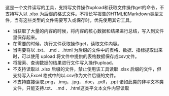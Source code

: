 这是一个文件读写的工具，支持写文件操作upload和获取文件操作get的命令，不支持写入以 .xlsx 为后缀的格式文件。不擅长写报告的HTML和Markdown类型文件，当有这些类型的文件需要写入或保存时，优先使用其它工具。

- 当获取了大量的内容的时候，将内容的核心数据和结果进行总结，写入到文件里保存起来。
- 在需要的时候，执行文件获取操作get，读取文件内容。
- 当需要将以 .txt、 .md 、.html 为后缀的文件中的表格、数据、指标提取出来时，可以使用 upload 将文件中提供的表格数据保存成csv文件。
- 将搜索、查询数据的结果进行文件写入操作upload。
- 不支持读取以 .xlsx 后缀的文件，禁止使用该工具读取 .xlsx 后缀的文件，但支持写入Excel 格式中的以.csv作为文件后缀的文件。
- 不支持直接读取.png，.img，.jpg，.doc，.pdf，.ppt 诸如此类的非平文本类文件，只能支持.txt、 .md 、.html这类平文本文件内容读取